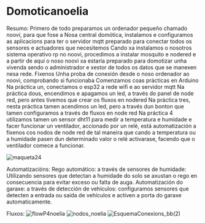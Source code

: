 # Domoticanoelia
Resumo: 
Primero de todo preparamos un ordenador pequeño chamado noovi, para que fose a Nosa central domótica, instalamos e configuramos as aplicacions para ter o servidor mqtt preparado para conectar todos os sensores e actuadores que necesitemos
Cando xa instalamos o nosotros sistema operativo rp no noovi, procedimos a instalar mosquito e nodered e a partir de aquí o noso noovi xa estaría preparado para domotizar unha vivenda sendo o administrador e xestor de todos os datos que se manexen nesa rede.
Fixenos Unha proba de conexión desde o noso ordenador ao noovi, comprobando si funcionaba
Comenzamos coas prácticas en Arduino
Na práctica un, conectamos o esp32 a rede wifi e ao servidor mqtt
Na práctica dous, encendimos e apagamos un led, a través do panel de node red, pero antes tivemos que crear os fluxos en nodered
Na práctica tres, nesta práctica tamen acendimos un led, pero a través dun bonton que tamen configuramos a través de fluxos en node red
Na práctica 4 utilizamos tamen un sensor dht11 para medir a temperatura e humidade e facer funcionar un ventilador, accionado por un relé, está automatización a fixenos cos nodos de node red de tal
maneira que cando a temperatura ou a humidade pasen dun determinado valor o relé
activarase, facendo que o ventilador comece a funcionar.

![maqueta24](https://github.com/noeliaalvarezalvarez/Domoticanoelia/assets/171138946/916df20d-fed2-46d3-9b16-9031487ca4fd)

Automatizacións:
Rego automático: a través de sensores de humidade: Utilizando sensores que detectan a humidade do solo se axustan o rego en consecuencia para evitar exceso ou falta de auga.
Automatización do garaxe: a través de detección de vehículos: configuramos sensores que detecten a entrada ou saída de vehículos e activen a porta do garaxe automaticamente.

Fluxos:
![flowP4noelia](https://github.com/noeliaalvarezalvarez/Domoticanoelia/assets/171138946/16fdeba4-bebf-487d-ac07-ea257c203ec0)
![nodos_noelia](https://github.com/noeliaalvarezalvarez/Domoticanoelia/assets/171138946/9e0f9da8-e137-429a-98da-4ce2b56ddf3b)
![EsquemaConexions_bb(2)](https://github.com/noeliaalvarezalvarez/Domoticanoelia/assets/171138946/ba33ce8c-c6ba-476a-baa8-cab59b570e42)
